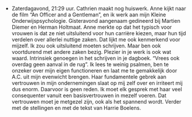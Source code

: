 - Zaterdagavond, 21:29 uur. Cathrien maakt nog huiswerk. Anne kijkt naar de film “An Officer and a Gentleman”, en ik werk aan mijn Kleine Onderwijspsychologie. Gisteravond aangenaam gedineerd bij Martien Diemer en Herman Holtmaat. Anne merkte op dat het typisch voor vrouwen is dat ze niet uitsluitend voor hun carrière kiezen, maar hun tijd verdelen over allerlei nuttige zaken. Dat lijkt me ook kenmerkend voor mijzelf. Ik zou ook uitsluitend moeten schrijven. Maar ben ook voortdurend met andere zaken bezig. Plezier in je werk is ook wat waard. Intrinsiek genoegen in het schrijven in je dagboek. “Vrees ook overdag geen aanval in de rug”. Ik lees te weinig psalmen, ben te onzeker over mijn eigen functioneren en laat me te gemakkelijk door A.C. uit mijn evenwicht brengen. Haar fundamentele gebrek aan vertrouwen in mijn ondernemingen slaat op mij zelf over en irriteert mij dus enorm. Daarvoor is geen reden. Ik moet elk gesprek met haar veel consequenter vanuit een basisvertrouwen in mezelf voeren. Dat vertrouwen moet je metgezel zijn, ook als het spannend wordt. Verder met de stellingen en met de tekst van Harrie Boelens.